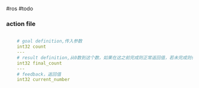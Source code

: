 #ros #todo 
### action file
```yaml

	# goal definition,传入参数
	int32 count
	---
	# result definition,从0数到这个数，如果在这之前完成则正常返回值，若未完成则任务会占据服务节点
	int32 final_count
	---
	# feedback，返回值
	int32 current_number
